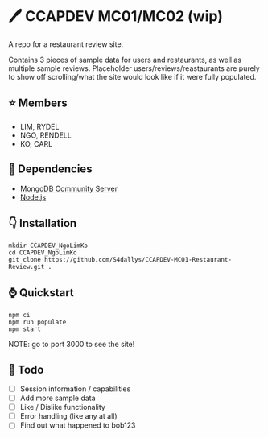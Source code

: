 # 🖊️ CCAPDEV MC01/MC02 (wip)
A repo for a restaurant review site.   
   
Contains 3 pieces of sample data for users and restaurants, as well as multiple sample reviews. Placeholder users/reviews/reastaurants are purely to show off scrolling/what the site would look like if it were fully populated.

## ⭐ Members
- LIM, RYDEL   
- NGO, RENDELL   
- KO, CARL

## 🔭 Dependencies
- [MongoDB Community Server](https://www.mongodb.com/try/download/community)  
- [Node.js](https://nodejs.org/en)
  
## 👇 Installation
```
mkdir CCAPDEV_NgoLimKo
cd CCAPDEV_NgoLimKo
git clone https://github.com/S4dallys/CCAPDEV-MCO1-Restaurant-Review.git .
```
## ⌚ Quickstart
```
npm ci
npm run populate
npm start
```
NOTE: go to port 3000 to see the site!

## 🌵 Todo
- [ ] Session information / capabilities
- [ ] Add more sample data 
- [ ] Like / Dislike functionality
- [ ] Error handling (like any at all)
- [ ] Find out what happened to bob123
